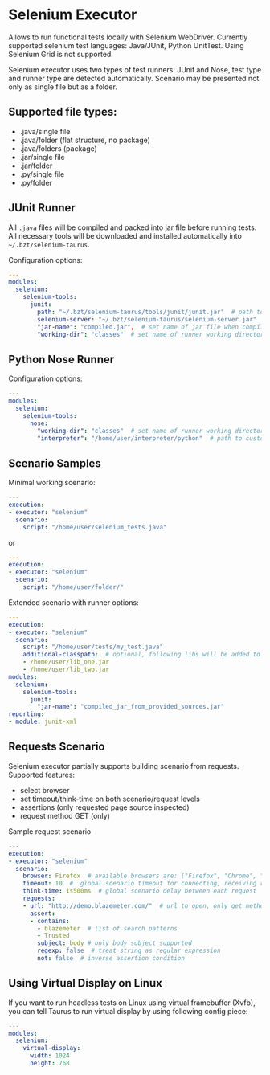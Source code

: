 # Selenium Executor
Allows to run functional tests locally with Selenium WebDriver. Currently supported selenium test languages: Java/JUnit, Python UnitTest. Using Selenium Grid is not supported.

Selenium executor uses two types of test runners: JUnit and Nose, test type and runner type are detected automatically. Scenario may be presented not only as single file but as a folder.

## Supported file types:

  - .java/single file
  - .java/folder (flat structure, no package)
  - .java/folders (package)
  - .jar/single file
  - .jar/folder
  - .py/single file
  - .py/folder

## JUnit Runner

All `.java` files will be compiled and packed into jar file before running tests. All necessary tools will be downloaded and installed automatically into `~/.bzt/selenium-taurus`.

Configuration options:

```yaml
---
modules:
  selenium:
    selenium-tools:
      junit:
        path: "~/.bzt/selenium-taurus/tools/junit/junit.jar"  # path to JUnit framework
        selenium-server: "~/.bzt/selenium-taurus/selenium-server.jar"  # path to Selenium Standalone Server
        "jar-name": "compiled.jar",  # set name of jar file when compiling from java source files 
        "working-dir": "classes"  # set name of runner working directory within artifacts dir     
```

## Python Nose Runner

Configuration options:

```yaml
---
modules:
  selenium:
    selenium-tools:
      nose:
        "working-dir": "classes"  # set name of runner working directory within artifacts dir
        "interpreter": "/home/user/interpreter/python"  # path to custom interpreter.
```

## Scenario Samples
Minimal working scenario:

```yaml
---
execution:
- executor: "selenium"
  scenario:
    script: "/home/user/selenium_tests.java"
```

or

```yaml
---
execution:
- executor: "selenium"
  scenario:
    script: "/home/user/folder/"
```

Extended scenario with runner options:

```yaml
---
execution:
- executor: "selenium"
  scenario:
    script: "/home/user/tests/my_test.java"
    additional-classpath:  # optional, following libs will be added to java classpath
    - /home/user/lib_one.jar
    - /home/user/lib_two.jar
modules:
  selenium:
    selenium-tools:
      junit:
        "jar-name": "compiled_jar_from_provided_sources.jar"
reporting:
- module: junit-xml
```

## Requests Scenario
Selenium executor partially supports building scenario from requests.
Supported features:
  - select browser
  - set timeout/think-time on both scenario/request levels
  - assertions (only requested page source inspected)
  - request method GET (only)

Sample request scenario
```yaml
---
execution:
- executor: "selenium"
  scenario:
    browser: Firefox  # available browsers are: ["Firefox", "Chrome", "Ie", "Opera"]
    timeout: 10  #  global scenario timeout for connecting, receiving results, 30 seconds by default
    think-time: 1s500ms  # global scenario delay between each request
    requests:
    - url: "http://demo.blazemeter.com/"  # url to open, only get method is supported
      assert:
      - contains:
        - blazemeter  # list of search patterns
        - Trusted
        subject: body # only body subject supported
        regexp: false  # treat string as regular expression
        not: false  # inverse assertion condition
```

## Using Virtual Display on Linux

If you want to run headless tests on Linux using virtual framebuffer (Xvfb), you can tell Taurus to run virtual display by using following config piece:

```yaml
---
modules:
  selenium:
    virtual-display:
      width: 1024
      height: 768
```